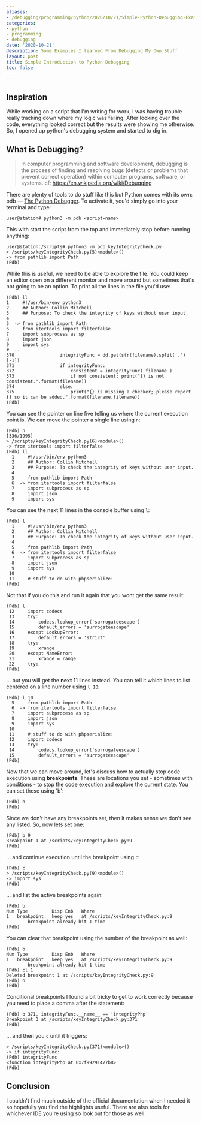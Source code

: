 ```yaml
---
aliases:
- /debugging/programming/python/2020/10/21/Simple-Python-Debugging-Example
categories:
- python
- programming
- debugging
date: '2020-10-21'
description: Some Examples I learned From Debugging My Own Stuff
layout: post
title: Simple Introduction to Python Debugging
toc: false

---
```


## Inspiration
While working on a script that I'm writing for work, I was having trouble really tracking down where my logic was failing. After looking over the code, everything looked correct but the results were showing me otherwise. So, I opened up python's debugging system and started to dig in.

## What is Debugging?
> In computer programming and software development, debugging is the process of finding and resolving bugs (defects or problems that prevent correct operation) within computer programs, software, or systems.
> cf: https://en.wikipedia.org/wiki/Debugging

There are plenty of tools to do stuff like this but Python comes with its own: pdb — [The Python Debugger](https://docs.python.org/3/library/pdb.html).
To activate it, you'd simply go into your terminal and type:
```
user@station# python3 -m pdb <script-name>
```
This with start the script from the top and immediately stop before running anything:
```
user@station:/scripts# python3 -m pdb keyIntegrityCheck.py
> /scripts/keyIntegrityCheck.py(5)<module>()
-> from pathlib import Path
(Pdb)
```
While this is useful, we need to be able to explore the file. You could keep an editor open on a different monitor and move around but sometimes that's not going to be an option. To print all the lines in the file  you'd use:
```
(Pdb) ll                                                                                    
1     #!/usr/bin/env python3                                        
2     ## Author: Collin Mitchell                                 
3     ## Purpose: To check the integrity of keys without user input.  
4                                                                               
5  -> from pathlib import Path                                                   
6     from itertools import filterfalse                                            
7     import subprocess as sp                                                          
8     import json                                                                     
9     import sys    
# ...
370                 integrityFunc = dd.get(str(filename).split('.')[-1])
371                 if integrityFunc:
372                     consistent = integrityFunc( filename )
373                     if not consistent: print("{} is not consistent.".format(filename))
374                 else:
375                     print("{} is missing a checker; please report {} so it can be added.".format(filename,filename))
(Pdb)
```
You can see the pointer on line five telling us where the current execution point is. We can move the pointer a single line using `n`:
```
(Pdb) n                                                                                                                                                                   [336/1995]
> /scripts/keyIntegrityCheck.py(6)<module>()
-> from itertools import filterfalse                   
(Pdb) ll                                                                                    
  1     #!/usr/bin/env python3                                        
  2     ## Author: Collin Mitchell                                 
  3     ## Purpose: To check the integrity of keys without user input.  
  4                                                                               
  5     from pathlib import Path                                                   
  6  -> from itertools import filterfalse                                            
  7     import subprocess as sp                                                          
  8     import json                                                                     
  9     import sys     
```
You can see the next 11 lines in the console buffer using `l`:
```
(Pdb) l
  1     #!/usr/bin/env python3
  2     ## Author: Collin Mitchell
  3     ## Purpose: To check the integrity of keys without user input.
  4  
  5     from pathlib import Path
  6  -> from itertools import filterfalse
  7     import subprocess as sp
  8     import json
  9     import sys
 10  
 11     # stuff to do with phpserialize:
(Pdb)
```
Not that if you do this and run it again that you wont get the same result:
```
(Pdb) l
 12     import codecs
 13     try:
 14         codecs.lookup_error('surrogateescape')
 15         default_errors = 'surrogateescape'
 16     except LookupError:
 17         default_errors = 'strict'
 18     try:
 19         xrange
 20     except NameError:
 21         xrange = range
 22     try:
(Pdb)
```
... but you will get the **next** 11 lines instead. You can tell it which lines to list centered on a line number using `l 10`:
```
(Pdb) l 10
  5     from pathlib import Path
  6  -> from itertools import filterfalse
  7     import subprocess as sp
  8     import json
  9     import sys
 10  
 11     # stuff to do with phpserialize:
 12     import codecs
 13     try:
 14         codecs.lookup_error('surrogateescape')
 15         default_errors = 'surrogateescape'
(Pdb)
```
Now that we can move around, let's discuss how to actually stop code execution using **breakpoints**. These are locations you set - sometimes with conditions - to stop the code execution and explore the current state. You can set these using 'b':
```
(Pdb) b
(Pdb)
```
Since we don't have any breakpoints set, then it makes sense we don't see any listed. So, now lets set one:
```
(Pdb) b 9
Breakpoint 1 at /scripts/keyIntegrityCheck.py:9
(Pdb)
```
... and continue execution until the breakpoint using `c`:
```
(Pdb) c
> /scripts/keyIntegrityCheck.py(9)<module>()
-> import sys
(Pdb)
```
... and list the active breakpoints again:
```
(Pdb) b
Num Type         Disp Enb   Where
1   breakpoint   keep yes   at /scripts/keyIntegrityCheck.py:9
        breakpoint already hit 1 time
(Pdb)
```
You can clear that breakpoint using the number of the breakpoint as well:
```
(Pdb) b
Num Type         Disp Enb   Where
1   breakpoint   keep yes   at /scripts/keyIntegrityCheck.py:9
        breakpoint already hit 1 time
(Pdb) cl 1
Deleted breakpoint 1 at /scripts/keyIntegrityCheck.py:9
(Pdb) b
(Pdb)
```
Conditional breakpoints I found a bit tricky to get to work correctly because you need to place a comma after the statement:
```
(Pdb) b 371, integrityFunc.__name__ == 'integrityPhp'
Breakpoint 3 at /scripts/keyIntegrityCheck.py:371
(Pdb)
```
... and then you `c` until it triggers:
```
> /scripts/keyIntegrityCheck.py(371)<module>()
-> if integrityFunc:
(Pdb) integrityFunc
<function integrityPhp at 0x7f99291477b8>
(Pdb)
```

## Conclusion
I couldn't find much outside of the official documentation when I needed it so hopefully you find the highlights useful.
There are also tools for whichever IDE you're using so look out for those as well.
